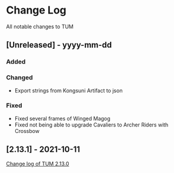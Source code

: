 
# Change Log
All notable changes to TUM

## [Unreleased] - yyyy-mm-dd

### Added

### Changed
- Export strings from Kongsuni Artifact to json

### Fixed
- Fixed several frames of Winged Magog
- Fixed not being able to upgrade Cavaliers to Archer Riders with Crossbow 

## [2.13.1] - 2021-10-11
[Change log of TUM 2.13.0](http://heroescommunity.com/viewthread.php3?TID=46241&PID=1553538#focus)

